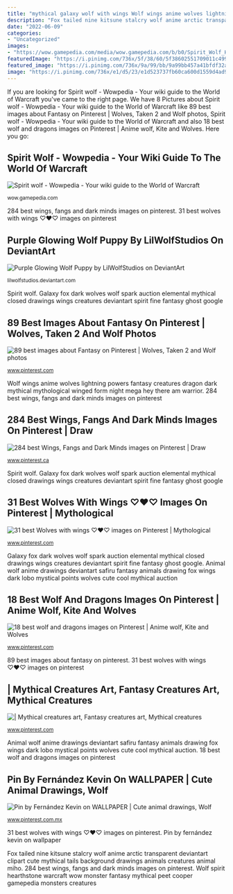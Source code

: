 ```yaml
---
title: "mythical galaxy wolf with wings Wolf wings anime wolves lightning powers fantasy creatures dragon dark mythical mythological winged form night mega hey there am warrior"
description: "Fox tailed nine kitsune stalcry wolf anime arctic transparent deviantart clipart cute mythical tails background drawings animals creatures animal miho"
date: "2022-06-09"
categories:
- "Uncategorized"
images:
- "https://wow.gamepedia.com/media/wow.gamepedia.com/b/b0/Spirit_Wolf_HS.jpg"
featuredImage: "https://i.pinimg.com/736x/5f/38/60/5f38602551709011c4995ffc5f6511fd--anime-dark-anime-wolf.jpg"
featured_image: "https://i.pinimg.com/736x/9a/99/bb/9a99bb457a41bfdf32ad327b4d69db46--mythical-creatures-wolves.jpg"
image: "https://i.pinimg.com/736x/e1/d5/23/e1d523737fb60ca600d1559d4ad91333.jpg"
---
```


If you are looking for Spirit wolf - Wowpedia - Your wiki guide to the World of Warcraft you've came to the right page. We have 8 Pictures about Spirit wolf - Wowpedia - Your wiki guide to the World of Warcraft like 89 best images about Fantasy on Pinterest | Wolves, Taken 2 and Wolf photos, Spirit wolf - Wowpedia - Your wiki guide to the World of Warcraft and also 18 best wolf and dragons images on Pinterest | Anime wolf, Kite and Wolves. Here you go:

## Spirit Wolf - Wowpedia - Your Wiki Guide To The World Of Warcraft

![Spirit wolf - Wowpedia - Your wiki guide to the World of Warcraft](https://wow.gamepedia.com/media/wow.gamepedia.com/b/b0/Spirit_Wolf_HS.jpg "Purple glowing wolf puppy by lilwolfstudios on deviantart")

<small>wow.gamepedia.com</small>

284 best wings, fangs and dark minds images on pinterest. 31 best wolves with wings ♡♥♡ images on pinterest

## Purple Glowing Wolf Puppy By LilWolfStudios On DeviantArt

![Purple Glowing Wolf Puppy by LilWolfStudios on DeviantArt](https://img00.deviantart.net/10af/i/2015/114/6/1/purple_glowing_wolf_puppy_by_lilwolfstudios-d5hntxg.png "18 best wolf and dragons images on pinterest")

<small>lilwolfstudios.deviantart.com</small>

Spirit wolf. Galaxy fox dark wolves wolf spark auction elemental mythical closed drawings wings creatures deviantart spirit fine fantasy ghost google

## 89 Best Images About Fantasy On Pinterest | Wolves, Taken 2 And Wolf Photos

![89 best images about Fantasy on Pinterest | Wolves, Taken 2 and Wolf photos](https://s-media-cache-ak0.pinimg.com/736x/4b/42/03/4b4203fcc2ba017bca36650b5b87ab62.jpg "89 best images about fantasy on pinterest")

<small>www.pinterest.com</small>

Wolf wings anime wolves lightning powers fantasy creatures dragon dark mythical mythological winged form night mega hey there am warrior. 284 best wings, fangs and dark minds images on pinterest

## 284 Best Wings, Fangs And Dark Minds Images On Pinterest | Draw

![284 best Wings, Fangs and Dark Minds images on Pinterest | Draw](https://i.pinimg.com/736x/ef/e8/8c/efe88ce050fd44d85d5d979e56f1a84a--animal-drawings-points.jpg "Animal wolf anime drawings deviantart safiru fantasy animals drawing fox wings dark lobo mystical points wolves cute cool mythical auction")

<small>www.pinterest.ca</small>

Spirit wolf. Galaxy fox dark wolves wolf spark auction elemental mythical closed drawings wings creatures deviantart spirit fine fantasy ghost google

## 31 Best Wolves With Wings ♡♥♡ Images On Pinterest | Mythological

![31 best Wolves with wings ♡♥♡ images on Pinterest | Mythological](https://i.pinimg.com/736x/5f/38/60/5f38602551709011c4995ffc5f6511fd--anime-dark-anime-wolf.jpg "Animal wolf anime drawings deviantart safiru fantasy animals drawing fox wings dark lobo mystical points wolves cute cool mythical auction")

<small>www.pinterest.com</small>

Galaxy fox dark wolves wolf spark auction elemental mythical closed drawings wings creatures deviantart spirit fine fantasy ghost google. Animal wolf anime drawings deviantart safiru fantasy animals drawing fox wings dark lobo mystical points wolves cute cool mythical auction

## 18 Best Wolf And Dragons Images On Pinterest | Anime Wolf, Kite And Wolves

![18 best wolf and dragons images on Pinterest | Anime wolf, Kite and Wolves](https://i.pinimg.com/736x/9a/99/bb/9a99bb457a41bfdf32ad327b4d69db46--mythical-creatures-wolves.jpg "18 best wolf and dragons images on pinterest")

<small>www.pinterest.com</small>

89 best images about fantasy on pinterest. 31 best wolves with wings ♡♥♡ images on pinterest

## | Mythical Creatures Art, Fantasy Creatures Art, Mythical Creatures

![| Mythical creatures art, Fantasy creatures art, Mythical creatures](https://i.pinimg.com/originals/91/a7/cf/91a7cf142eb3c4e2964011b94f734cc2.jpg "Galaxy fox dark wolves wolf spark auction elemental mythical closed drawings wings creatures deviantart spirit fine fantasy ghost google")

<small>www.pinterest.com</small>

Animal wolf anime drawings deviantart safiru fantasy animals drawing fox wings dark lobo mystical points wolves cute cool mythical auction. 18 best wolf and dragons images on pinterest

## Pin By Fernández Kevin On WALLPAPER | Cute Animal Drawings, Wolf

![Pin by Fernández Kevin on WALLPAPER | Cute animal drawings, Wolf](https://i.pinimg.com/736x/e1/d5/23/e1d523737fb60ca600d1559d4ad91333.jpg "18 best wolf and dragons images on pinterest")

<small>www.pinterest.com.mx</small>

31 best wolves with wings ♡♥♡ images on pinterest. Pin by fernández kevin on wallpaper

Fox tailed nine kitsune stalcry wolf anime arctic transparent deviantart clipart cute mythical tails background drawings animals creatures animal miho. 284 best wings, fangs and dark minds images on pinterest. Wolf spirit hearthstone warcraft wow monster fantasy mythical peet cooper gamepedia monsters creatures
